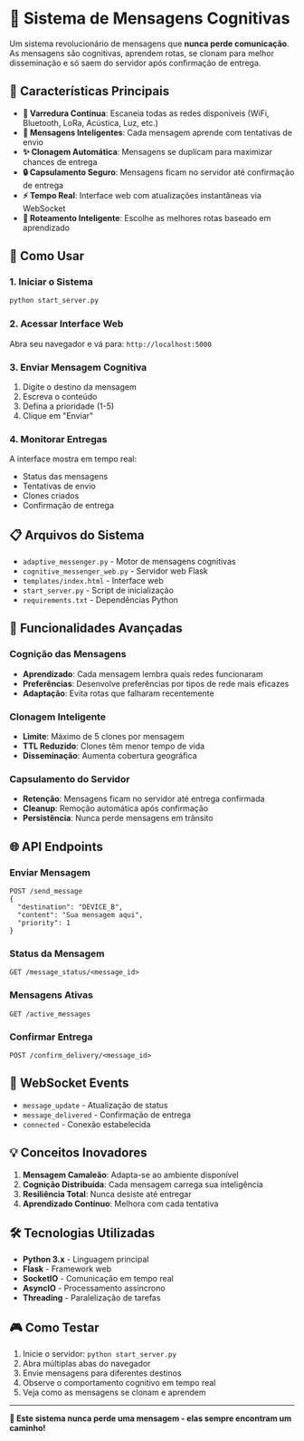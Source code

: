 # 🧠 Sistema de Mensagens Cognitivas

Um sistema revolucionário de mensagens que **nunca perde comunicação**. As mensagens são cognitivas, aprendem rotas, se clonam para melhor disseminação e só saem do servidor após confirmação de entrega.

## 🎯 Características Principais

- **📡 Varredura Contínua**: Escaneia todas as redes disponíveis (WiFi, Bluetooth, LoRa, Acústica, Luz, etc.)
- **🧠 Mensagens Inteligentes**: Cada mensagem aprende com tentativas de envio
- **✨ Clonagem Automática**: Mensagens se duplicam para maximizar chances de entrega
- **🔒 Capsulamento Seguro**: Mensagens ficam no servidor até confirmação de entrega
- **⚡ Tempo Real**: Interface web com atualizações instantâneas via WebSocket
- **🎯 Roteamento Inteligente**: Escolhe as melhores rotas baseado em aprendizado

## 🚀 Como Usar

### 1. Iniciar o Sistema
```bash
python start_server.py
```

### 2. Acessar Interface Web
Abra seu navegador e vá para: `http://localhost:5000`

### 3. Enviar Mensagem Cognitiva
1. Digite o destino da mensagem
2. Escreva o conteúdo
3. Defina a prioridade (1-5)
4. Clique em "Enviar"

### 4. Monitorar Entregas
A interface mostra em tempo real:
- Status das mensagens
- Tentativas de envio
- Clones criados
- Confirmação de entrega

## 📋 Arquivos do Sistema

- `adaptive_messenger.py` - Motor de mensagens cognitivas
- `cognitive_messenger_web.py` - Servidor web Flask
- `templates/index.html` - Interface web
- `start_server.py` - Script de inicialização
- `requirements.txt` - Dependências Python

## 🔧 Funcionalidades Avançadas

### Cognição das Mensagens
- **Aprendizado**: Cada mensagem lembra quais redes funcionaram
- **Preferências**: Desenvolve preferências por tipos de rede mais eficazes
- **Adaptação**: Evita rotas que falharam recentemente

### Clonagem Inteligente
- **Limite**: Máximo de 5 clones por mensagem
- **TTL Reduzido**: Clones têm menor tempo de vida
- **Disseminação**: Aumenta cobertura geográfica

### Capsulamento do Servidor
- **Retenção**: Mensagens ficam no servidor até entrega confirmada
- **Cleanup**: Remoção automática após confirmação
- **Persistência**: Nunca perde mensagens em trânsito

## 🌐 API Endpoints

### Enviar Mensagem
```
POST /send_message
{
  "destination": "DEVICE_B",
  "content": "Sua mensagem aqui",
  "priority": 1
}
```

### Status da Mensagem
```
GET /message_status/<message_id>
```

### Mensagens Ativas
```
GET /active_messages
```

### Confirmar Entrega
```
POST /confirm_delivery/<message_id>
```

## 🔮 WebSocket Events

- `message_update` - Atualização de status
- `message_delivered` - Confirmação de entrega
- `connected` - Conexão estabelecida

## 💡 Conceitos Inovadores

1. **Mensagem Camaleão**: Adapta-se ao ambiente disponível
2. **Cognição Distribuída**: Cada mensagem carrega sua inteligência
3. **Resiliência Total**: Nunca desiste até entregar
4. **Aprendizado Contínuo**: Melhora com cada tentativa

## 🛠️ Tecnologias Utilizadas

- **Python 3.x** - Linguagem principal
- **Flask** - Framework web
- **SocketIO** - Comunicação em tempo real
- **AsyncIO** - Processamento assíncrono
- **Threading** - Paralelização de tarefas

## 🎮 Como Testar

1. Inicie o servidor: `python start_server.py`
2. Abra múltiplas abas do navegador
3. Envie mensagens para diferentes destinos
4. Observe o comportamento cognitivo em tempo real
5. Veja como as mensagens se clonam e aprendem

---

**🚀 Este sistema nunca perde uma mensagem - elas sempre encontram um caminho!**
